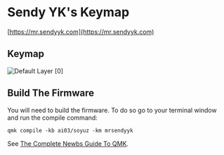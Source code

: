 # Sendy YK's Keymap

[https://mr.sendyyk.com](https://mr.sendyyk.com)

## Keymap

![Default Layer [0]](https://raw.githubusercontent.com/mrsendyyk/my_qmk/master/soyuz/assets/keymap-with-gmk-metropolis.png)

## Build The Firmware

You will need to build the firmware. To do so go to your terminal window and run the compile command:

    qmk compile -kb ai03/soyuz -km mrsendyyk

See [The Complete Newbs Guide To QMK](https://docs.qmk.fm/#/newbs).

